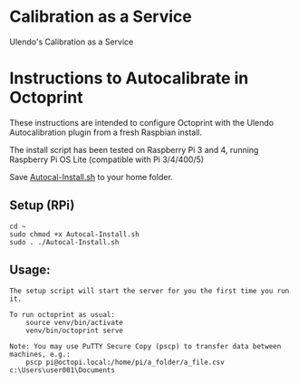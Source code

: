 # Calibration as a Service

Ulendo's Calibration as a Service

# Instructions to Autocalibrate in Octoprint

These instructions are intended to configure Octoprint with the Ulendo Autocalibration plugin from a fresh Raspbian install.

The install script has been tested on Raspberry Pi 3 and 4, running Raspberry Pi OS Lite (compatible with Pi 3/4/400/5)

Save [Autocal-Install.sh](Autocal-Install.sh) to your home folder.

## Setup (RPi)

	cd ~
	sudo chmod +x Autocal-Install.sh
	sudo . ./Autocal-Install.sh

## Usage:
	The setup script will start the server for you the first time you run it. 

	To run octoprint as usual:
		source venv/bin/activate
		venv/bin/octoprint serve
		
	Note: You may use PuTTY Secure Copy (pscp) to transfer data between machines, e.g.:
		pscp pi@octopi.local:/home/pi/a_folder/a_file.csv c:\Users\user001\Documents
